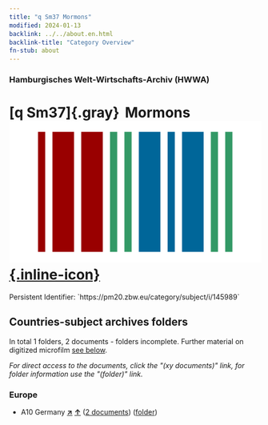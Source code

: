 ```yaml
---
title: "q Sm37 Mormons"
modified: 2024-01-13
backlink: ../../about.en.html
backlink-title: "Category Overview"
fn-stub: about
---
```


### Hamburgisches Welt-Wirtschafts-Archiv (HWWA)

# [q Sm37]{.gray}&#8201; Mormons &#160; [![Wikidata](/images/Wikidata-logo.svg "Wikidata"){.inline-icon}](http://www.wikidata.org/entity/Q104711410)

<div class="hint">Persistent Identifier: `https://pm20.zbw.eu/category/subject/i/145989`</div>







## Countries-subject archives folders







In total 1 folders, 2 documents - folders incomplete. Further material on digitized microfilm [see below](#filmsections).

_For direct access to the documents, click the "(xy documents)" link, for folder information use the "(folder)" link._



### Europe

- A10 Germany [**&nearr;**](../../../geo/i/126128/about.en.html "Germany (all folders)") [**&uarr;**](../../../geo/about.en.html#A10 "Country category system") (<a href="https://pm20.zbw.eu/iiifview/folder/sh/126128,145989" title="about: Germany : Mormons" target="_blank">2 documents</a>) ([folder](../../../../folder/sh/1261xx/126128/1459xx/145989/about.en.html))



<a id="filmsections" />













